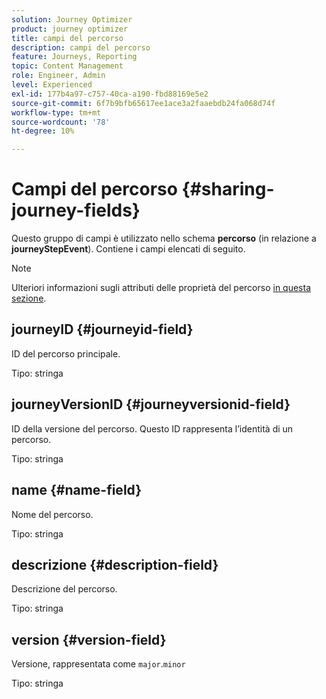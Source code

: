 ```yaml
---
solution: Journey Optimizer
product: journey optimizer
title: campi del percorso
description: campi del percorso
feature: Journeys, Reporting
topic: Content Management
role: Engineer, Admin
level: Experienced
exl-id: 177b4a97-c757-40ca-a190-fbd88169e5e2
source-git-commit: 6f7b9bfb65617ee1ace3a2faaebdb24fa068d74f
workflow-type: tm+mt
source-wordcount: '78'
ht-degree: 10%

---
```


# Campi del percorso {#sharing-journey-fields}

Questo gruppo di campi è utilizzato nello schema **percorso** (in relazione a **journeyStepEvent**). Contiene i campi elencati di seguito.


>[!NOTE]
>
>Ulteriori informazioni sugli attributi delle proprietà del percorso [in questa sezione](../building-journeys/expression/journey-properties.md#journey-propertoes-fields).


## journeyID {#journeyid-field}

ID del percorso principale.

Tipo: stringa

## journeyVersionID {#journeyversionid-field}

ID della versione del percorso. Questo ID rappresenta l’identità di un percorso.

Tipo: stringa

## name {#name-field}

Nome del percorso.

Tipo: stringa

## descrizione {#description-field}

Descrizione del percorso.

Tipo: stringa

## version {#version-field}

Versione, rappresentata come `major`.`minor`

Tipo: stringa
